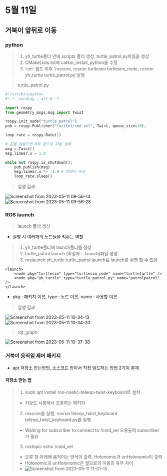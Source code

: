 # 5월 11일

## 거북이 앞뒤로 이동
### python

> 1. yh_turtle폴더 안에 scripts 폴더 생성, turtle_patrol.py파일을 생성
> 2. CMakeLists.txt에 catkin_install_python을 수정
> 3. 'cm' 빌드 이후 'roscore, rosrun turtlesim turtlesim_node, rosrun yh_turtle turtle_patrol.py'실행

> turtle_patrol.py

```python
#!/usr/bin/python
#!-*- cording : utf-8 -*-

import rospy
from geometry_msgs.msg import Twist

rospy.init_node("turtle_patrol")
pub = rospy.Publisher("turtle1/cmd_vel", Twist, queue_size=10);

loop_rate = rospy.Rate(1)

# 값을 않넣으면 0의 값으로 자동 입력
msg = Twist()
msg.linear.x = 1.0

while not rospy.is_shutdown():
    pub.publish(msg)
    msg.linear.x *= -1.0 # 방향이 바뀜
    loop_rate.sleep()
```
> 실행 결과

![Screenshot from 2023-05-11 09-56-14](https://github.com/ajhwan/ros-study/assets/129160008/57c363a7-2900-4233-ab1d-26d446484b5f)
![Screenshot from 2023-05-11 09-56-28](https://github.com/ajhwan/ros-study/assets/129160008/1a9db3a9-5bf0-479c-ac41-baf3830d91aa)

### ROS launch
> launch 폴더 생성
- 실행 시 여러개의 노드들을 켜주는 역할 
> 1. yh_turtle폴더에 launch폴더를 생성
> 2. turtle_patrol.launch (확장자 : .launch)파일 생성
> 3. roslaunch yh_turtle turtle_patrol.launch로 launch를 실행 할 수 있음
```launch
<launch>
    <node pkg="turtlesim" type="turtlesim_node" name="turtleturtle" />
    <node pkg="yh_turtle" type="turtle_patrol.py" name="patrolpatrol" />
</launch>
```
- pkg : 패키지 이름, type : 노드 이름, name : 사용할 이름

> 실행 결과

![Screenshot from 2023-05-11 10-34-13](https://github.com/ajhwan/ros-study/assets/129160008/7057f3a5-e2ae-4937-9ec3-500b17af96fa)
![Screenshot from 2023-05-11 10-34-20](https://github.com/ajhwan/ros-study/assets/129160008/aa6406ff-b7e8-48f2-a372-180a03e9b53d)

> rqt_graph

![Screenshot from 2023-05-11 10-37-38](https://github.com/ajhwan/ros-study/assets/129160008/12b3b712-67be-479a-9f95-f708af86ac10)

### 거북이 움직임 제어 패키지
- apt 저장소 받는방법, 소스코드 받아서 직접 빌드하는 방법 2가지 존재

#### 저장소 받는 법
> 1. sudo apt install ros-noetic-teleop-twist-keyboard로 설치
> - 키보드 사용해서 조종하는 패키지
> 2. roscore를 실행, rosrun teleop_twist_keyboard teleop_twist_keyboard.py를 실행
> - Waiting for subscriber to connect to /cmd_vel 오류출력 subscriber가 필요
> 3. rostopic echo /cmd_vel
> - 오류 창 아래에 움직이는 방식이 출력, Holonomic과 unHolonomic이 출력
> - Holonomic과 unHolonomic은 옆으로의 이동의 유무 차이
> - ![Screenshot from 2023-05-11 11-01-15](https://github.com/ajhwan/ros-study/assets/129160008/25cf843b-39d2-4fc3-ba0a-09bc87dcfe4a)



